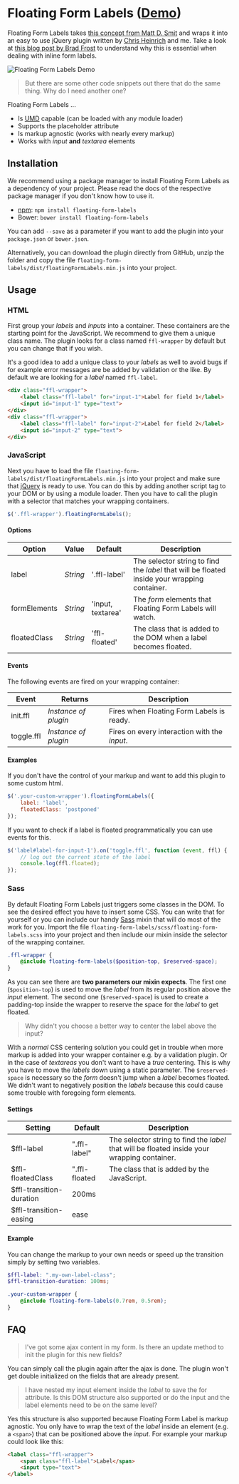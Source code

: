 # Floating Form Labels ([Demo](http://codepen.io/jChris85/pen/jrZypv))
Floating Form Labels takes [this concept from Matt D. Smit](https://dribbble.com/shots/1254439--GIF-Mobile-Form-Interaction) and wraps it into an easy to use jQuery plugin written by [Chris&nbsp;Heinrich](https://github.com/jChris85) and me. Take a look at [this blog post by Brad Frost](http://bradfrost.com/blog/post/float-label-pattern/) to understand why this is essential when dealing with inline form labels.

![Floating Form Labels Demo](https://cloud.githubusercontent.com/assets/412895/19565872/9ff91416-9712-11e6-8f2f-2e05fe6ac5d2.gif)

> But there are some other code snippets out there that do the same thing. Why do I need another one?

Floating Form Labels ...
* Is [UMD](https://github.com/umdjs/umd) capable (can be loaded with any module loader)
* Supports the placeholder attribute
* Is markup agnostic (works with nearly every markup)
* Works with _input_ **and** _textarea_ elements

## Installation
We recommend using a package manager to install Floating Form Labels as a dependency of your project. Please read the docs of the respective package manager if you don't know how to use it.
* [npm](https://www.npmjs.com/package/floating-form-labels): `npm install floating-form-labels`
* Bower: `bower install floating-form-labels`

You can add `--save` as a parameter if you want to add the plugin into your `package.json` or `bower.json`.

Alternatively, you can download the plugin directly from GitHub, unzip the folder and copy the file `floating-form-labels/dist/floatingFormLabels.min.js` into your project.

## Usage
### HTML
First group your _labels_ and _inputs_ into a container. These containers are the starting point for the JavaScript. We recommend to give them a unique class name. The plugin looks for a class named `ffl-wrapper` by default but you can change that if you wish.

It's a good idea to add a unique class to your _labels_ as well to avoid bugs if for example error messages are be added by validation or the like. By default we are looking for a _label_ named `ffl-label`.

```html
<div class="ffl-wrapper">
    <label class="ffl-label" for="input-1">Label for field 1</label>
    <input id="input-1" type="text">
</div>
<div class="ffl-wrapper">
    <label class="ffl-label" for="input-2">Label for field 2</label>
    <input id="input-2" type="text">
</div>
```

### JavaScript
Next you have to load the file `floating-form-labels/dist/floatingFormLabels.min.js` into your project and make sure that [jQuery](http://jquery.com/) is ready to use. You can do this by adding another script tag to your DOM or by using a module loader. Then you have to call the plugin with a selector that matches your wrapping containers.

```javascript
$('.ffl-wrapper').floatingFormLabels();
```

#### Options
| Option | Value | Default | Description |
|---|---|---|---|
| label | _String_ | '.ffl-label' | The selector string to find the _label_ that will be floated inside your wrapping container. |
| formElements | _String_ | 'input, textarea' | The _form_ elements that Floating Form Labels will watch. |
| floatedClass | _String_ | 'ffl-floated' | The class that is added to the DOM when a label becomes floated. |

#### Events
The following events are fired on your wrapping container:

| Event | Returns | Description |
|---|---|---|
| init.ffl | _Instance of plugin_ | Fires when Floating Form Labels is ready. |
| toggle.ffl | _Instance of plugin_ | Fires on every interaction with the _input_. |

#### Examples
If you don't have the control of your markup and want to add this plugin to some custom html.
```javascript
$('.your-custom-wrapper').floatingFormLabels({
    label: 'label',
    floatedClass: 'postponed'
});
```

If you want to check if a label is floated programmatically you can use events for this.
```javascript
$('label#label-for-input-1').on('toggle.ffl', function (event, ffl) {
    // log out the current state of the label
    console.log(ffl.floated);
});
```

### Sass
By default Floating Form Labels just triggers some classes in the DOM. To see the desired effect you have to insert some CSS. You can write that for yourself or you can include our handy [Sass](http://sass-lang.com/) mixin that will do most of the work for you. Import the file `floating-form-labels/scss/floating-form-labels.scss` into your project and then include our mixin inside the selector of the wrapping container.
```scss
.ffl-wrapper {
    @include floating-form-labels($position-top, $reserved-space);
}
```
As you can see there are **two parameters our mixin expects**. The first one (`$position-top`) is used to move the _label_ from its regular position above the _input_ element. The second one (`$reserved-space`) is used to create a padding-top inside the wrapper to reserve the space for the _label_ to get floated.

> Why didn't you choose a better way to center the label above the input?

With a _normal_ CSS centering solution you could get in trouble when more markup is added into your wrapper container e.g. by a validation plugin.  Or in the case of _textareas_ you don't want to have a _true_ centering. This is why you have to move the _labels_ down using a static parameter. The `$reserved-space` is necessary so the _form_ doesn't jump when a _label_ becomes floated. We didn't want to negatively position the _labels_ because this could cause some trouble with foregoing form elements.

#### Settings
| Setting | Default | Description |
|---|---|---|
| $ffl-label | ".ffl-label" | The selector string to find the _label_ that will be floated inside your wrapping container. |
| $ffl-floatedClass | ".ffl-floated | The class that is added by the JavaScript. |
| $ffl-transition-duration | 200ms |  |
| $ffl-transition-easing | ease |  |

#### Example
You can change the markup to your own needs or speed up the transition simply by setting two variables.
```scss
$ffl-label: ".my-own-label-class";
$ffl-transition-duration: 100ms;

.your-custom-wrapper {
    @include floating-form-labels(0.7rem, 0.5rem);
}
```

## FAQ
> I've got some ajax content in my form. Is there an update method to init the plugin for this new fields?

You can simply call the plugin again after the ajax is done. The plugin won't get double initialized on the fields that are already present.

> I have nested my input element inside the _label_ to save the for attribute. Is this DOM structure also supported or do the input and the label elements need to be on the same level?

Yes this structure is also supported because Floating Form Label is markup agnostic. You only have to wrap the text of the _label_ inside an element (e.g. a `<span>`) that can be positioned above the _input_. For example your markup could look like this:

```html
<label class="ffl-wrapper">
    <span class="ffl-label">Label</span>
    <input type="text">
</label>
```
